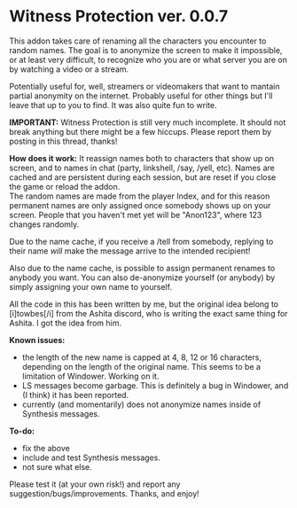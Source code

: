 # Witness Protection ver. 0.0.7

This addon takes care of renaming all the characters you encounter to random names. The goal is to anonymize the screen to make it impossible, or at least very difficult, to recognize who you are or what server you are on by watching a video or a stream.  

Potentially useful for, well, streamers or videomakers that want to mantain partial anonymity on the internet. Probably useful for other things but I'll leave that up to you to find. It was also quite fun to write.  

**IMPORTANT:** Witness Protection is still very much incomplete. It should not break anything but there might be a few hiccups. Please report them by posting in this thread, thanks!  

**How does it work:**
It reassign names both to characters that show up on screen, and to names in chat (party, linkshell, /say, /yell, etc). Names are cached and are persistent during each session, but are reset if you close the game or reload the addon.  
The random names are made from the player Index, and for this reason permanent names are only assigned once somebody shows up on your screen. People that you haven't met yet will be "Anon123", where 123 changes randomly.  

Due to the name cache, if you receive a /tell from somebody, replying to their name *will* make the message arrive to the intended recipient!  

Also due to the name cache, is possible to assign permanent renames to anybody you want. You can also de-anonymize yourself (or anybody) by simply assigning your own name to yourself.  

All the code in this has been written by me, but the original idea belong to [i]towbes[/i] from the Ashita discord, who is writing the exact same thing for Ashita. I got the idea from him.  

**Known issues:**  
- the length of the new name is capped at 4, 8, 12 or 16 characters, depending on the length of the original name. This seems to be a limitation of Windower. Working on it.  
- LS messages become garbage. This is definitely a bug in Windower, and (I think) it has been reported.  
- currently (and momentarily) does not anonymize names inside of Synthesis messages.  

**To-do:**  
- fix the above  
- include and test Synthesis messages.  
- not sure what else.  

Please test it (at your own risk!) and report any suggestion/bugs/improvements. Thanks, and enjoy!  
